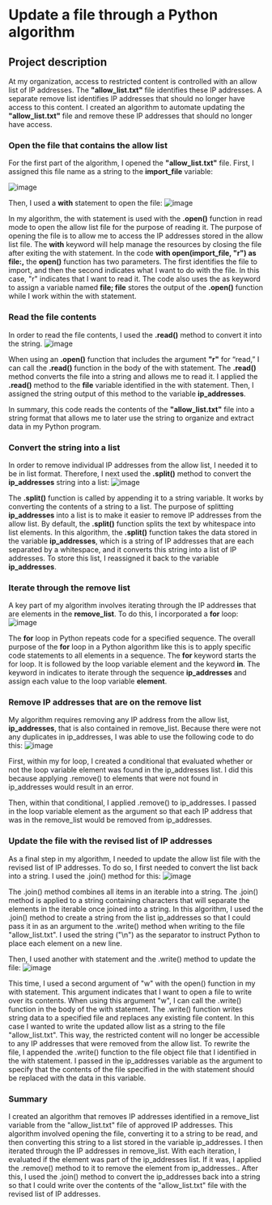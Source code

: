 # Update a file through a Python algorithm

## Project description
At my organization, access to restricted content is controlled with an allow list of IP addresses. The **"allow_list.txt"** file identifies these IP addresses. A separate remove list identifies IP addresses that should no longer have access to this content. I created an algorithm to automate updating the **"allow_list.txt"** file and remove these IP addresses that should no longer have access. 

### Open the file that contains the allow list
For the first part of the algorithm, I opened the **"allow_list.txt"** file. First, I assigned this file name as a string to the **import_file** variable:
 
![image](https://github.com/user-attachments/assets/e93f4607-cc2b-4e24-8d56-d811e466c83c)


Then, I used a **with** statement to open the file:
![image](https://github.com/user-attachments/assets/0dfa8a68-2195-48f2-ac3b-9565299e7975)

  

In my algorithm, the with statement is used with the **.open()** function in read mode to open the allow list file for the purpose of reading it. The purpose of opening the file is to allow me to access the IP addresses stored in the allow list file. The **with** keyword will help manage the resources by closing the file after exiting the with statement. In the code **with open(import_file, "r") as file:,** the **open()** function has two parameters. The first identifies the file to import, and then the second indicates what I want to do with the file. In this case, "r" indicates that I want to read it. The code also uses the as keyword to assign a variable named **file; file** stores the output of the **.open()** function while I work within the with statement.

### Read the file contents
In order to read the file contents, I used the **.read()** method to convert it into the string.
![image](https://github.com/user-attachments/assets/3dc25579-4e41-4bfb-be34-7e160d6c1e2a)

 

When using an **.open()** function that includes the argument **"r"** for “read,” I can call the **.read()** function in the body of the with statement. The **.read()** method converts the file into a string and allows me to read it. I applied the **.read()** method to the **file** variable identified in the with statement. Then, I assigned the string output of this method to the variable **ip_addresses**. 

In summary, this code reads the contents of the **"allow_list.txt"** file into a string format that allows me to later use the string to organize and extract data in my Python program.

### Convert the string into a list
In order to remove individual IP addresses from the allow list, I needed it to be in list format. Therefore, I next used the **.split()** method to convert the **ip_addresses** string into a list:
![image](https://github.com/user-attachments/assets/d5474164-df3a-4ecd-98af-4d1307607bc0)

 

The **.split()** function is called by appending it to a string variable. It works by converting the contents of a string to a list. The purpose of splitting **ip_addresses** into a list is to make it easier to remove IP addresses from the allow list. By default, the **.split()** function splits the text by whitespace into list elements. In this algorithm, the **.split()** function takes the data stored in the variable **ip_addresses**, which is a string of IP addresses that are each separated by a whitespace, and it converts this string into a list of IP addresses. To store this list, I reassigned it back to the variable **ip_addresses**. 

### Iterate through the remove list
A key part of my algorithm involves iterating through the IP addresses that are elements in the **remove_list**. To do this, I incorporated a **for** loop:
![image](https://github.com/user-attachments/assets/47a12f96-c5ce-498d-a08e-6c2cc1530c9c)

 

The **for** loop in Python repeats code for a specified sequence. The overall purpose of the **for** loop in a Python algorithm like this is to apply specific code statements to all elements in a sequence. The **for** keyword starts the for loop. It is followed by the loop variable element and the keyword **in**. The keyword in indicates to iterate through the sequence **ip_addresses** and assign each value to the loop variable **element**. 

### Remove IP addresses that are on the remove list
My algorithm requires removing any IP address from the allow list, **ip_addresses**, that is also contained in remove_list.  Because there were not any duplicates in ip_addresses, I was able to use the following code to do this:
![image](https://github.com/user-attachments/assets/c3da9990-072a-44d9-83ac-79c111d19f8f)

 

First, within my for loop, I created a conditional that evaluated whether or not the loop variable element was found in the ip_addresses list. I did this because applying .remove() to elements that were not found in ip_addresses would result in an error. 

Then, within that conditional, I applied .remove() to ip_addresses. I passed in the loop variable element as the argument so that each IP address that was in the remove_list would be removed from ip_addresses.




### Update the file with the revised list of IP addresses 
As a final step in my algorithm, I needed to update the allow list file with the revised list of IP addresses. To do so, I first needed to convert the list back into a string. I used the .join() method for this:
![image](https://github.com/user-attachments/assets/8f36d975-2ac6-499e-b9e2-f78252700015)

 

The .join() method combines all items in an iterable into a string. The .join() method is applied to a string containing characters that will separate the elements in the iterable once joined into a string. In this algorithm, I used the .join() method to create a string from the list ip_addresses so that I could pass it in as an argument to the .write() method when writing to the file "allow_list.txt". I used the string ("\n") as the separator to instruct Python to place each element on a new line. 

Then, I used another with statement and the .write() method to update the file:
![image](https://github.com/user-attachments/assets/a4fcb35d-dc08-4090-be16-ca96fa9de168)

 

This time, I used a second argument of "w" with the open() function in my with statement. This argument indicates that I want to open a file to write over its contents. When using this argument "w", I can call the .write() function in the body of the with statement. The .write() function writes string data to a specified file and replaces any existing file content. 
In this case I wanted to write the updated allow list as a string to the file "allow_list.txt". This way, the restricted content will no longer be accessible to any IP addresses that were removed from the allow list. To rewrite the file, I appended the .write() function to the file object file that I identified in the with statement. I passed in the ip_addresses variable as the argument to specify that the contents of the file specified in the with statement should be replaced with the data in this variable.

### Summary
I created an algorithm that removes IP addresses identified in a remove_list variable from the "allow_list.txt" file of approved IP addresses. This algorithm involved opening the file, converting it to a string to be read, and then converting this string to a list stored in the variable ip_addresses. I then iterated through the IP addresses in remove_list. With each iteration, I evaluated if the element was part of the ip_addresses list. If it was, I applied the .remove() method to it to remove the element from ip_addresses.. After this, I used the .join() method to convert the ip_addresses back into a string so that I could write over the contents of the "allow_list.txt" file with the revised list of IP addresses.


